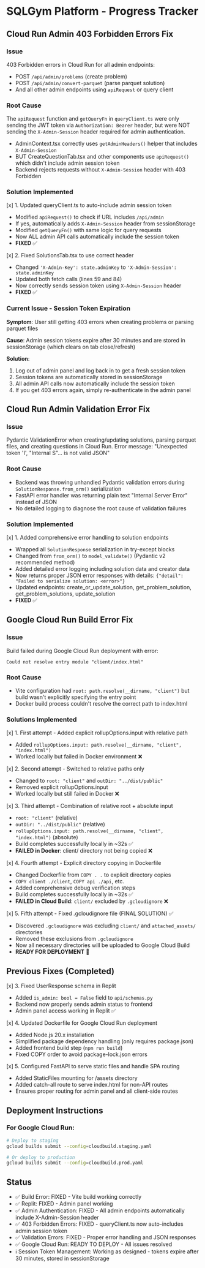 # SQLGym Platform - Progress Tracker

## Cloud Run Admin 403 Forbidden Errors Fix

### Issue
403 Forbidden errors in Cloud Run for all admin endpoints:
- POST `/api/admin/problems` (create problem)
- POST `/api/admin/convert-parquet` (parse parquet solution)
- And all other admin endpoints using `apiRequest` or query client

### Root Cause
The `apiRequest` function and `getQueryFn` in `queryClient.ts` were only sending the JWT token via `Authorization: Bearer` header, but were NOT sending the `X-Admin-Session` header required for admin authentication.

- AdminContext.tsx correctly uses `getAdminHeaders()` helper that includes `X-Admin-Session`
- BUT CreateQuestionTab.tsx and other components use `apiRequest()` which didn't include admin session token
- Backend rejects requests without `X-Admin-Session` header with 403 Forbidden

### Solution Implemented

[x] 1. Updated queryClient.ts to auto-include admin session token
   - Modified `apiRequest()` to check if URL includes `/api/admin`
   - If yes, automatically adds `X-Admin-Session` header from sessionStorage
   - Modified `getQueryFn()` with same logic for query requests
   - Now ALL admin API calls automatically include the session token
   - **FIXED** ✅

[x] 2. Fixed SolutionsTab.tsx to use correct header
   - Changed `'X-Admin-Key': state.adminKey` to `'X-Admin-Session': state.adminKey`
   - Updated both fetch calls (lines 59 and 84)
   - Now correctly sends session token using `X-Admin-Session` header
   - **FIXED** ✅

### Current Issue - Session Token Expiration

**Symptom**: User still getting 403 errors when creating problems or parsing parquet files

**Cause**: Admin session tokens expire after 30 minutes and are stored in sessionStorage (which clears on tab close/refresh)

**Solution**: 
1. Log out of admin panel and log back in to get a fresh session token
2. Session tokens are automatically stored in sessionStorage
3. All admin API calls now automatically include the session token
4. If you get 403 errors again, simply re-authenticate in the admin panel

## Cloud Run Admin Validation Error Fix

### Issue
Pydantic ValidationError when creating/updating solutions, parsing parquet files, and creating questions in Cloud Run.
Error message: "Unexpected token 'I', "Internal S"... is not valid JSON"

### Root Cause
- Backend was throwing unhandled Pydantic validation errors during `SolutionResponse.from_orm()` serialization
- FastAPI error handler was returning plain text "Internal Server Error" instead of JSON
- No detailed logging to diagnose the root cause of validation failures

### Solution Implemented

[x] 1. Added comprehensive error handling to solution endpoints
   - Wrapped all `SolutionResponse` serialization in try-except blocks
   - Changed from `from_orm()` to `model_validate()` (Pydantic v2 recommended method)
   - Added detailed error logging including solution data and creator data
   - Now returns proper JSON error responses with details: `{"detail": "Failed to serialize solution: <error>"}`
   - Updated endpoints: create_or_update_solution, get_problem_solution, get_problem_solutions, update_solution
   - **FIXED** ✅

## Google Cloud Run Build Error Fix

### Issue
Build failed during Google Cloud Run deployment with error:
```
Could not resolve entry module "client/index.html"
```

### Root Cause
- Vite configuration had `root: path.resolve(__dirname, "client")` but build wasn't explicitly specifying the entry point
- Docker build process couldn't resolve the correct path to index.html

### Solutions Implemented

[x] 1. First attempt - Added explicit rollupOptions.input with relative path
   - Added `rollupOptions.input: path.resolve(__dirname, "client", "index.html")`
   - Worked locally but failed in Docker environment ❌

[x] 2. Second attempt - Switched to relative paths only  
   - Changed to `root: "client"` and `outDir: "../dist/public"`
   - Removed explicit rollupOptions.input
   - Worked locally but still failed in Docker ❌

[x] 3. Third attempt - Combination of relative root + absolute input
   - `root: "client"` (relative)
   - `outDir: "../dist/public"` (relative)
   - `rollupOptions.input: path.resolve(__dirname, "client", "index.html")` (absolute)
   - Build completes successfully locally in ~32s ✅
   - **FAILED in Docker**: client/ directory not being copied ❌

[x] 4. Fourth attempt - Explicit directory copying in Dockerfile
   - Changed Dockerfile from `COPY . .` to explicit directory copies
   - `COPY client ./client`, `COPY api ./api`, etc.
   - Added comprehensive debug verification steps
   - Build completes successfully locally in ~32s ✅
   - **FAILED in Cloud Build**: `client/` excluded by `.gcloudignore` ❌

[x] 5. Fifth attempt - Fixed .gcloudignore file (FINAL SOLUTION) ✅
   - Discovered `.gcloudignore` was excluding `client/` and `attached_assets/` directories
   - Removed these exclusions from `.gcloudignore`
   - Now all necessary directories will be uploaded to Google Cloud Build
   - **READY FOR DEPLOYMENT** 🚀

## Previous Fixes (Completed)

[x] 3. Fixed UserResponse schema in Replit
   - Added `is_admin: bool = False` field to `api/schemas.py`
   - Backend now properly sends admin status to frontend
   - Admin panel access working in Replit ✅

[x] 4. Updated Dockerfile for Google Cloud Run deployment
   - Added Node.js 20.x installation
   - Simplified package dependency handling (only requires package.json)
   - Added frontend build step (`npm run build`)
   - Fixed COPY order to avoid package-lock.json errors
   
[x] 5. Configured FastAPI to serve static files and handle SPA routing
   - Added StaticFiles mounting for /assets directory
   - Added catch-all route to serve index.html for non-API routes
   - Ensures proper routing for admin panel and all client-side routes

## Deployment Instructions

### For Google Cloud Run:
```bash
# Deploy to staging
gcloud builds submit --config=cloudbuild.staging.yaml

# Or deploy to production
gcloud builds submit --config=cloudbuild.prod.yaml
```

## Status
- ✅ Build Error: FIXED - Vite build working correctly
- ✅ Replit: FIXED - Admin panel working
- ✅ Admin Authentication: FIXED - All admin endpoints automatically include X-Admin-Session header
- ✅ 403 Forbidden Errors: FIXED - queryClient.ts now auto-includes admin session token
- ✅ Validation Errors: FIXED - Proper error handling and JSON responses
- ✅ Google Cloud Run: READY TO DEPLOY - All issues resolved
- ℹ️  Session Token Management: Working as designed - tokens expire after 30 minutes, stored in sessionStorage
